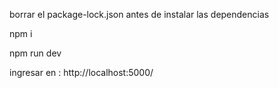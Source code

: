borrar el package-lock.json antes de instalar las dependencias

npm i

npm run dev

ingresar en : http://localhost:5000/
